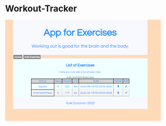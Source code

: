 # Workout-Tracker


![workout tracker](https://github.com/kylemdonovan/Workout-Tracker/blob/master/proj290image1.PNG?raw=true)
